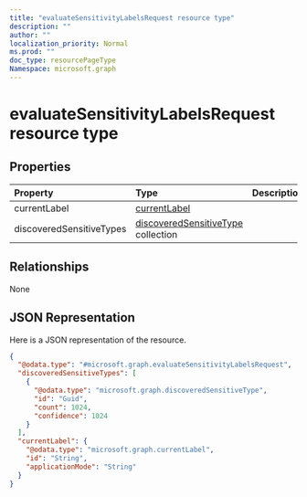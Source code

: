 ```yaml
---
title: "evaluateSensitivityLabelsRequest resource type"
description: ""
author: ""
localization_priority: Normal
ms.prod: ""
doc_type: resourcePageType
Namespace: microsoft.graph
---
```



# evaluateSensitivityLabelsRequest resource type



## Properties
|Property|Type|Description|
|:---|:---|:---|
|currentLabel|[currentLabel](../resources/currentLabel.md)||
|discoveredSensitiveTypes|[discoveredSensitiveType](../resources/discoveredSensitiveType.md) collection||

## Relationships
None

## JSON Representation
Here is a JSON representation of the resource.
<!-- {
  "blockType": "resource",
  "@odata.type": "microsoft.graph.evaluateSensitivityLabelsRequest"
}
-->
``` json
{
  "@odata.type": "#microsoft.graph.evaluateSensitivityLabelsRequest",
  "discoveredSensitiveTypes": [
    {
      "@odata.type": "microsoft.graph.discoveredSensitiveType",
      "id": "Guid",
      "count": 1024,
      "confidence": 1024
    }
  ],
  "currentLabel": {
    "@odata.type": "microsoft.graph.currentLabel",
    "id": "String",
    "applicationMode": "String"
  }
}
```

